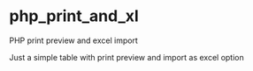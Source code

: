 # php_print_and_xl
PHP print preview and excel import

Just a simple table with print preview and import as excel option
